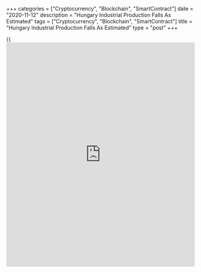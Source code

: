 +++
categories = ["Cryptocurrency", "Blockchain", "SmartContract"]
date = "2020-11-12"
description = "Hungary Industrial Production Falls As Estimated"
tags = ["Cryptocurrency", "Blockchain", "SmartContract"]
title = "Hungary Industrial Production Falls As Estimated"
type = "post"
+++

{{<iframe id="large-banner" src="https://www.bounty.group/#slide=6.0" width="100%" height="600" scrolling="no" style="border: 0px solid rgb(216, 221, 230); border-radius: 3px;">}}

Hungary's industrial production declined in September, as initially
estimated, data from the Hungarian Central Statistical Office showed on
Thursday.

Industrial production fell a working-day adjusted 1.0 percent year-on-
year in September, after remaining unchanged in August, as estimated.

On an unadjusted basis, industrial production rose 2.2 percent yearly in
September, after a 2.0 percent fall in the previous month, as initially
estimated.

Output in manufacturing declined 3.3 percent. Production in mining and
quarrying declined 26.0 percent, while that in energy industry rose 0.2
percent.

On a monthly basis, seasonally adjusted industrial production gained 2.3
percent in September, after a 6.3 percent growth in the prior month, in
line with the initial estimate.

For comments and feedback [contact](https://www.playgroundfx.com/contact/): editorial@rtt[news](https://www.letsplayfx.com/blog/forex-news-website/).com

[Economic News][1]

 **What parts of the world are seeing the best (and worst) economic
performances lately? Click[here][2] to check out our [Econ Scorecard][2]
and find out! See up-to-the-moment [ranking](https://www.playgroundfx.com/blog/crypto-exchange-ranking/)s for the best and worst
performers in [GDP][3], [unemployment rate][4], [inflation][5] and much
more.**

   1. www.rtt[news](https://www.letsplayfx.com/blog/forex-news-website/).com/Content/EconomicNews.aspx
   2. www.rtt[news](https://www.letsplayfx.com/blog/forex-news-website/).com/economic-scorecard/world-rank/PPI/highest-performance.aspx
   3. www.rtt[news](https://www.letsplayfx.com/blog/forex-news-website/).com/economic-scorecard/world-rank/GDP/highest-performance.aspx
   4. www.rtt[news](https://www.letsplayfx.com/blog/forex-news-website/).com/economic-scorecard/world-rank/unemployment-rate/lowest-performance.aspx
   5. www.rtt[news](https://www.letsplayfx.com/blog/forex-news-website/).com/economic-scorecard/world-rank/CPI/highest-performance.aspx
